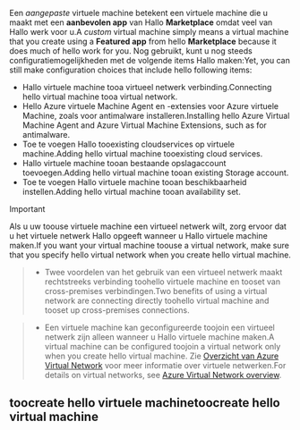 

<span data-ttu-id="7905d-101">Een *aangepaste* virtuele machine betekent een virtuele machine die u maakt met een **aanbevolen app** van Hallo **Marketplace** omdat veel van Hallo werk voor u.</span><span class="sxs-lookup"><span data-stu-id="7905d-101">A *custom* virtual machine simply means a virtual machine that you create using a **Featured app** from hello **Marketplace** because it does much of hello work for you.</span></span> <span data-ttu-id="7905d-102">Nog gebruikt, kunt u nog steeds configuratiemogelijkheden met de volgende items Hallo maken:</span><span class="sxs-lookup"><span data-stu-id="7905d-102">Yet, you can still make configuration choices that include hello following items:</span></span>

* <span data-ttu-id="7905d-103">Hallo virtuele machine tooa virtueel netwerk verbinding.</span><span class="sxs-lookup"><span data-stu-id="7905d-103">Connecting hello virtual machine tooa virtual network.</span></span>
* <span data-ttu-id="7905d-104">Hello Azure virtuele Machine Agent en -extensies voor Azure virtuele Machine, zoals voor antimalware installeren.</span><span class="sxs-lookup"><span data-stu-id="7905d-104">Installing hello Azure Virtual Machine Agent and Azure Virtual Machine Extensions, such as for antimalware.</span></span>
* <span data-ttu-id="7905d-105">Toe te voegen Hallo tooexisting cloudservices op virtuele machine.</span><span class="sxs-lookup"><span data-stu-id="7905d-105">Adding hello virtual machine tooexisting cloud services.</span></span>
* <span data-ttu-id="7905d-106">Hallo virtuele machine tooan bestaande opslagaccount toevoegen.</span><span class="sxs-lookup"><span data-stu-id="7905d-106">Adding hello virtual machine tooan existing Storage account.</span></span>
* <span data-ttu-id="7905d-107">Toe te voegen Hallo virtuele machine tooan beschikbaarheid instellen.</span><span class="sxs-lookup"><span data-stu-id="7905d-107">Adding hello virtual machine tooan availability set.</span></span>

<!--
> [!IMPORTANT]
> If you want your virtual machine toouse a virtual network so you can connect tooit directly by host name or set up cross-premises connections, make sure that you specify hello virtual network when you create hello virtual machine. A virtual machine can be configured toojoin a virtual network only when you create hello virtual machine. For details on virtual networks, see [Azure Virtual Network overview](../articles/virtual-network/virtual-networks-overview.md).
>
>
 -->

> [!IMPORTANT]
> <span data-ttu-id="7905d-108">Als u uw toouse virtuele machine een virtueel netwerk wilt, zorg ervoor dat u het virtuele netwerk Hallo opgeeft wanneer u Hallo virtuele machine maken.</span><span class="sxs-lookup"><span data-stu-id="7905d-108">If you want your virtual machine toouse a virtual network, make sure that you specify hello virtual network when you create hello virtual machine.</span></span>

> * <span data-ttu-id="7905d-109">Twee voordelen van het gebruik van een virtueel netwerk maakt rechtstreeks verbinding toohello virtuele machine en tooset van cross-premises verbindingen.</span><span class="sxs-lookup"><span data-stu-id="7905d-109">Two benefits of using a virtual network are connecting directly toohello virtual machine and tooset up cross-premises connections.</span></span>

> * <span data-ttu-id="7905d-110">Een virtuele machine kan geconfigureerde toojoin een virtueel netwerk zijn alleen wanneer u Hallo virtuele machine maken.</span><span class="sxs-lookup"><span data-stu-id="7905d-110">A virtual machine can be configured toojoin a virtual network only when you create hello virtual machine.</span></span> <span data-ttu-id="7905d-111">Zie [Overzicht van Azure Virtual Network](../articles/virtual-network/virtual-networks-overview.md) voor meer informatie over virtuele netwerken.</span><span class="sxs-lookup"><span data-stu-id="7905d-111">For details on virtual networks, see [Azure Virtual Network overview](../articles/virtual-network/virtual-networks-overview.md).</span></span>
>
>

## <a name="toocreate-hello-virtual-machine"></a><span data-ttu-id="7905d-112">toocreate hello virtuele machine</span><span class="sxs-lookup"><span data-stu-id="7905d-112">toocreate hello virtual machine</span></span>
